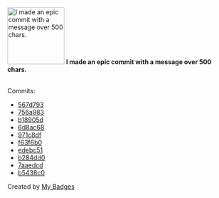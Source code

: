 <img src="https://my-badges.github.io/my-badges/epic-commit.png" alt="I made an epic commit with a message over 500 chars." title="I made an epic commit with a message over 500 chars." width="128">
<strong>I made an epic commit with a message over 500 chars.</strong>
<br><br>

Commits:

- <a href="https://github.com/fuzzylabs/ecomlops/commit/567d793486cf4e08fc3569bfc1e2fc7dc3c42c6e">567d793</a>
- <a href="https://github.com/fuzzylabs/ecomlops/commit/756a983444fc2db431f5d727be1e7c1ea3c5d321">756a983</a>
- <a href="https://github.com/fuzzylabs/ecomlops/commit/b18905d52861c9c29f555af2e20d7b289598d859">b18905d</a>
- <a href="https://github.com/fuzzylabs/ecomlops/commit/6d8ac68acf65c3e6ee846ab27bd2bd9de0d997c7">6d8ac68</a>
- <a href="https://github.com/fuzzylabs/ecomlops/commit/971c8df28fd65757ea162d45fe43d9dcdad0e974">971c8df</a>
- <a href="https://github.com/fuzzylabs/ecomlops/commit/f63f6b014f36ca16896d65fe3ad7e43f2a29d4e7">f63f6b0</a>
- <a href="https://github.com/dudeperf3ct/zenml/commit/edebc51ec07ba283413dc6b33d8bffa7125f4fa0">edebc51</a>
- <a href="https://github.com/fuzzylabs/matcha-examples/commit/b284dd03951811d4a61373aed7fb2bf06348e399">b284dd0</a>
- <a href="https://github.com/fuzzylabs/matcha-examples/commit/7aaedcd37255d1da498752edad5fffc1c737157b">7aaedcd</a>
- <a href="https://github.com/fuzzylabs/matcha-examples/commit/b5438c08c71d25e554a74e66f51715fe5a92eb98">b5438c0</a>


Created by <a href="https://github.com/my-badges/my-badges">My Badges</a>